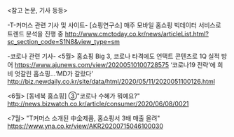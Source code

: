 <참고 논문, 기사 등등>



-T-커머스 관련 기사 및 사이트-
[쇼핑연구소] 매주 모바일 홈쇼핑 빅데이터 서비스로 트렌드 분석을 진행 중
http://www.cmctoday.co.kr/news/articleList.html?sc_section_code=S1N8&view_type=sm


-코로나 관련 기사-
<5월>
홈쇼핑 Big 3, 코로나 타격에도 언택트 콘텐츠로 1Q 실적 방어
https://www.ajunews.com/view/20200510100728575
‘코로나19 전략’에 희비 엇갈린 홈쇼핑…‘MD가 갈랐다’
http://biz.newdaily.co.kr/site/data/html/2020/05/11/2020051100126.html

<6월>
[동네북 홈쇼핑] ③"코로나 수혜가 뭐예요?"
http://news.bizwatch.co.kr/article/consumer/2020/06/08/0021

<7월>
"T커머스 소개된 中企제품, 홈쇼핑서 3배 매출 올려"
https://www.yna.co.kr/view/AKR20200715046100030

